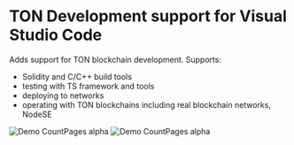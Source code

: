 # TON Development support for Visual Studio Code

Adds support for TON blockchain development. Supports:

- Solidity and C/C++ build tools
- testing with TS framework and tools
- deploying to networks
- operating with TON blockchains including real blockchain networks, NodeSE


![Demo CountPages alpha](gifs/compile.gif)
![Demo CountPages alpha](gifs/smallcompile.gif)
